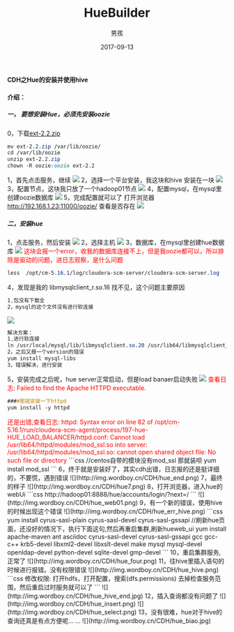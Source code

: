 ﻿---
layout: post
title: 'HueBuilder'
date: 2017-09-13
author: 男孩
tags: CDH
---
#### CDH之Hue的安装并使用hive

#### 介绍：
##### 一， 要想安装Hue，必须先安装oozie
0，下载[ext-2.2.zip](http://archive.cloudera.com/gplextras/misc/ )
```css
mv ext-2.2.zip /var/lib/oozie/ 
cd /var/lib/oozie 
unzip ext-2.2.zip 
chown -R oozie:oozie ext-2.2
```
1，首先点击服务，继续
![](http://img.wordboy.cn/CDH/oozie1.png)
2，选择一个平台安装，我这块和hive 安装在一块
![](http://img.wordboy.cn/CDH/oozie2.png)
3，配置节点，这块我只放了一个hadoop01节点
![](http://img.wordboy.cn/CDH/oozie3.png)
4，配置mysql，在mysql里创建oozie数据库
![](http://img.wordboy.cn/CDH/oozie4.png)
5，完成配置就可以了
打开浏览器 http://192.168.1.23:11000/oozie/  查看是否存在
![](http://img.wordboy.cn/CDH/oozie6.png)
##### 二，安装hue
1，点击服务，然后安装
![](http://img.wordboy.cn/CDH/hue1.png)
2，选择主机
![](http://img.wordboy.cn/CDH/hue2.png)
3，数据库，在mysql里创建hue数据库
![](http://img.wordboy.cn/CDH/hue3.png)
<font color="red"> 这块会报一个error，收我的数据库连接不上，但是我oozie都可以，所以排除是驱动的问题，进日志观察，是什么问题
</font>
```css
less  /opt/cm-5.16.1/log/cloudera-scm-server/cloudera-scm-server.log
```
4，发现是我的 libmysqlclient_r.so.16 找不见，这个问题主要原因
```css
1,包没有下载全
2，mysql的这个文件没有进行软连接
```
![](http://img.wordboy.cn/CDH/hue3.err.jpg)
```css
解决方案：
1,进行软连接
ln /usr/local/mysql/lib/libmysqlclient.so.20 /usr/lib64/libmysqlclient_r.so.16
2，之后又报一个version的错误
yum install mysql-libs
3，错误解决，进行安装
```
5，安装完成之后呢，hue server正常启动，但是load banaer启动失败
![](http://img.wordboy.cn/CDH/hue4.png)
<font color="red">查看日志:
Failed to find the Apache HTTPD executable.</font>
```css
####那就安装一下httpd
yum install -y httpd
```
<font color="red">
还是出错,查看日志:
httpd: Syntax error on line 82 of /opt/cm-5.16.1/run/cloudera-scm-agent/process/197-hue-HUE_LOAD_BALANCER/httpd.conf: Cannot load /usr/lib64/httpd/modules/mod_ssl.so into server: /usr/lib64/httpd/modules/mod_ssl.so: cannot open shared object file: No such file or directory
</font>
```css
//centos自带的模块没有mod_ssl 那就装呗
yum install mod_ssl
```
6，终于就是安装好了，其实cdh出错，日志报的还是挺详细的，不要慌，遇到错误
![](http://img.wordboy.cn/CDH/hue_end.png)
7，最终的样子
![](http://img.wordboy.cn/CDH/hue7.png)
8，打开浏览器，进入hue的webUi
```css
http://hadoop01:8888/hue/accounts/login/?next=/
```
![](http://img.wordboy.cn/CDH/hue_web01.png)
9，有一个新的错误，使用hive的时候出现这个错误
![](http://img.wordboy.cn/CDH/hue_err_hive.png)
```css
yum install cyrus-sasl-plain  cyrus-sasl-devel  cyrus-sasl-gssapi
//刷新hue页面，还没好的情况下，执行下面这句,然后再重启集群,刷新hueweb_ui
yum install apache-maven ant asciidoc cyrus-sasl-devel cyrus-sasl-gssapi gcc gcc-c++ krb5-devel libxml2-devel libxslt-devel make mysql mysql-devel openldap-devel python-devel sqlite-devel gmp-devel
```
10，重启集群服务,正常了
![](http://img.wordboy.cn/CDH/hue_four.png)
11，往hive里插入语句的时候进行报错。没有权限错误
![](http://img.wordboy.cn/CDH/hue_hive.png)
```css
修改权限:
打开hdfs，打开配置，搜索(dfs.permissions)
去掉检查服务范围，然后重启过时服务就可以了
```
![](http://img.wordboy.cn/CDH/hue_hive_end.jpg)
12，插入查询都没有问题了
![](http://img.wordboy.cn/CDH/hue_insert.png)
![](http://img.wordboy.cn/CDH/hue_select.png)
13，没有很难，hue对于hive的查询还真是有点方便呢... ...
![](http://img.wordboy.cn/CDH/hue_biao.jpg)


